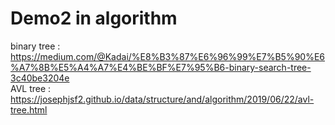 # Demo2 in algorithm
binary tree : 
https://medium.com/@Kadai/%E8%B3%87%E6%96%99%E7%B5%90%E6%A7%8B%E5%A4%A7%E4%BE%BF%E7%95%B6-binary-search-tree-3c40be3204e  
AVL tree : 
https://josephjsf2.github.io/data/structure/and/algorithm/2019/06/22/avl-tree.html 

